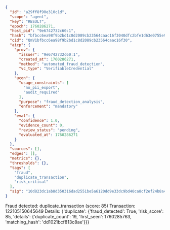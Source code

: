 ```json
{
  "id": "a29ff8f90e310c1d",
  "scope": "agent",
  "key": "RESULT",
  "epoch": 1760286271,
  "host_pid": "9e6742732c60:1",
  "hash": "bfbcc6ea98f9b2bd1c8d2089cb23564caac16f3040dfc2bfe1d63e0755e91d1e",
  "cid": "QmV1bfbcc6ea98f9b2bd1c8d2089cb23564caac16f30",
  "aicp": {
    "prov": {
      "issuer": "9e6742732c60:1",
      "created_at": 1760286271,
      "method": "automated_fraud_detection",
      "vc_type": "VerifiableCredential"
    },
    "ucon": {
      "usage_constraints": [
        "no_pii_export",
        "audit_required"
      ],
      "purpose": "fraud_detection_analysis",
      "enforcement": "mandatory"
    },
    "eval": {
      "confidence": 1.0,
      "evidence_count": 0,
      "review_status": "pending",
      "evaluated_at": 1760286271
    }
  },
  "sources": [],
  "edges": [],
  "metrics": {},
  "thresholds": {},
  "tags": [
    "fraud",
    "duplicate_transaction",
    "risk_critical"
  ],
  "sig": "10d823dc1ab8d350316dad2551be5a6120dd9e33dc9bd40ca8cf2ef24b8a490c"
}
```

Fraud detected: duplicate_transaction (score: 85)
Transaction: 122105150645649
Details: {'duplicate': {'fraud_detected': True, 'risk_score': 85, 'details': {'duplicate_count': 19, 'first_seen': 1760285763, 'matching_hash': 'dd1021bcf813c8ae'}}}